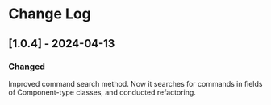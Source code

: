 # Change Log
 
## [1.0.4] - 2024-04-13
 
### Changed
Improved command search method. Now it searches for commands in fields of Component-type classes, and conducted refactoring.
 